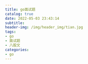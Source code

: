 ```yaml
---
title: go面试题
catalog: true
date: 2022-05-03 23:43:14
subtitle:
header-img: /img/header_img/tian.jpg
tags:
- go
- 面试题
- 八股文
categories:
- go
---
```


